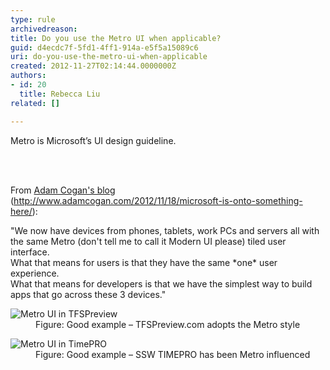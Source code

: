 ```yaml
---
type: rule
archivedreason: 
title: Do you use the Metro UI when applicable?
guid: d4ecdc7f-5fd1-4ff1-914a-e5f5a15089c6
uri: do-you-use-the-metro-ui-when-applicable
created: 2012-11-27T02:14:44.0000000Z
authors:
- id: 20
  title: Rebecca Liu
related: []

---
```



<p>Metro is Microsoft’s UI design guideline.<br></p>
<br><excerpt class='endintro'></excerpt><br>
<p>From 
         <a href="http&#58;//www.adamcogan.com/2012/11/18/microsoft-is-onto-something-here/" target="_blank">Adam Cogan's blog</a> (<a href="http&#58;//www.adamcogan.com/2012/11/18/microsoft-is-onto-something-here/" target="_blank">http&#58;//www.adamcogan.com/2012/11/18/microsoft-is-onto-something-here/</a>)&#58;​<br></p>
      <p class="ssw15-rteElement-Reference">&quot;We now have devices from phones, tablets, work PCs and servers all with the same Metro (don't tell me to call it Modern UI please) tiled user interface.<br> What that means for users is that they have the same *one* user experience.<br> What that means for developers is that we have the simplest way to build apps that go across these 3 devices.&quot;<br></p><dl class="goodImage"><dt><img src="http&#58;//www.ssw.com.au/ssw/Standards/Rules/Images/Metro-Good.jpg" alt="Metro UI in TFSPreview" /> </dt><dd>Figure&#58; Good example – TFSPreview.com adopts the Metro style</dd></dl><dl class="goodImage"><dt> 
      <img src="http&#58;//www.ssw.com.au/ssw/Standards/Rules/Images/Metro-Good2.jpg" alt="Metro UI in TimePRO" />​ </dt><dd>Figure&#58; Good example – SSW TIMEPRO has been Metro influenced</dd></dl>



